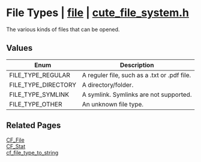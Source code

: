 # File Types | [file](https://github.com/RandyGaul/cute_framework/blob/master/docs/file/README.md) | [cute_file_system.h](https://github.com/RandyGaul/cute_framework/blob/master/include/cute_file_system.h)

The various kinds of files that can be opened.

## Values

Enum | Description
--- | ---
FILE_TYPE_REGULAR | A reguler file, such as a .txt or .pdf file.
FILE_TYPE_DIRECTORY | A directory/folder.
FILE_TYPE_SYMLINK | A symlink. Symlinks are not supported.
FILE_TYPE_OTHER | An unknown file type.

## Related Pages

[CF_File](https://github.com/RandyGaul/cute_framework/blob/master/docs/file/cf_file.md)  
[CF_Stat](https://github.com/RandyGaul/cute_framework/blob/master/docs/file/cf_stat.md)  
[cf_file_type_to_string](https://github.com/RandyGaul/cute_framework/blob/master/docs/file/cf_file_type_to_string.md)  
